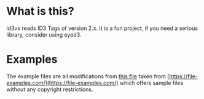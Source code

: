# What is this?
id3vx reads ID3 Tags of version 2.x. It is a fun project, if you need a serious library, consider using eyed3.

# Examples
The example files are all modifications from [this file](https://file-examples.com/wp-content/uploads/2017/11/file_example_MP3_700KB.mp3)  taken from [https://file-examples.com/](https://file-examples.com/) which offers sample files without any copyright restrictions. 